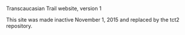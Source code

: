 Transcaucasian Trail website, version 1

This site was made inactive November 1, 2015 and replaced by the tct2 repository.

